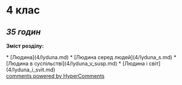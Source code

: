<div id="hypercomments_widget" class="js-hypercomments-widget invisible"></div>

4 клас
=============================================
## <i>35 годин</i>

<p><b>Зміст розділу:</b></p>
* [Людина](4/lyduna.md)
* [Людина серед людей](4/lyduna_s.md)
* [Людина в суспільстві](4/lyduna_v_susp.md)
* [Людина і світ](4/lyduna_i_svit.md)

<div class="js-hypercomments-container">
<a href="http://hypercomments.com" class="hc-link" title="comments widget">comments powered by HyperComments</a>
</div>